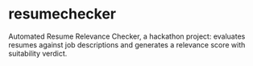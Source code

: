 # resumechecker
Automated Resume Relevance Checker, a hackathon project: evaluates resumes against job descriptions and generates a relevance score with suitability verdict. 
